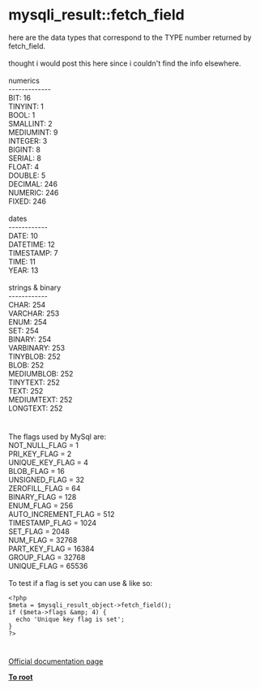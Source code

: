 # mysqli_result::fetch_field



here are the data types that correspond to the TYPE number returned by fetch_field. <br><br>thought i would post this here since i couldn&apos;t find the info elsewhere.<br><br>numerics <br>-------------<br>BIT: 16<br>TINYINT: 1<br>BOOL: 1<br>SMALLINT: 2<br>MEDIUMINT: 9<br>INTEGER: 3<br>BIGINT: 8<br>SERIAL: 8<br>FLOAT: 4<br>DOUBLE: 5<br>DECIMAL: 246<br>NUMERIC: 246<br>FIXED: 246<br><br>dates<br>------------<br>DATE: 10<br>DATETIME: 12<br>TIMESTAMP: 7<br>TIME: 11<br>YEAR: 13<br><br>strings &amp; binary<br>------------<br>CHAR: 254<br>VARCHAR: 253<br>ENUM: 254<br>SET: 254<br>BINARY: 254<br>VARBINARY: 253<br>TINYBLOB: 252<br>BLOB: 252<br>MEDIUMBLOB: 252<br>TINYTEXT: 252<br>TEXT: 252<br>MEDIUMTEXT: 252<br>LONGTEXT: 252  

#

The flags used by MySql are:                                                                                                                                            <br>       NOT_NULL_FLAG = 1                                                                              <br>       PRI_KEY_FLAG = 2                                                                               <br>       UNIQUE_KEY_FLAG = 4                                                                            <br>       BLOB_FLAG = 16                                                                                 <br>       UNSIGNED_FLAG = 32                                                                             <br>       ZEROFILL_FLAG = 64                                                                             <br>       BINARY_FLAG = 128                                                                              <br>       ENUM_FLAG = 256                                                                                <br>       AUTO_INCREMENT_FLAG = 512                                                                      <br>       TIMESTAMP_FLAG = 1024                                                                          <br>       SET_FLAG = 2048                                                                                <br>       NUM_FLAG = 32768                                                                               <br>       PART_KEY_FLAG = 16384                                                                          <br>       GROUP_FLAG = 32768                                                                             <br>       UNIQUE_FLAG = 65536                                                                            <br><br>To test if a flag is set you can use &amp; like so:<br>

```
<?php
$meta = $mysqli_result_object->fetch_field();
if ($meta->flags &amp; 4) { 
  echo 'Unique key flag is set'; 
} 
?>
```
  

#

[Official documentation page](https://www.php.net/manual/en/mysqli-result.fetch-field.php)

**[To root](/README.md)**